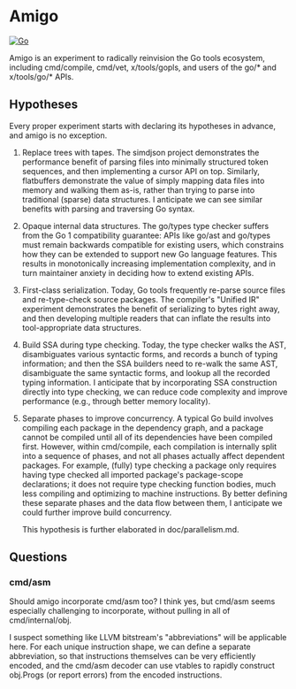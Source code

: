 # Amigo

[![Go](https://github.com/despiteallobjections/amigo/actions/workflows/go.yml/badge.svg)](https://github.com/despiteallobjections/amigo/actions/workflows/go.yml)

Amigo is an experiment to radically reinvision the Go tools ecosystem,
including cmd/compile, cmd/vet, x/tools/gopls, and users of the go/*
and x/tools/go/* APIs.

## Hypotheses

Every proper experiment starts with declaring its hypotheses in
advance, and amigo is no exception.

1. Replace trees with tapes. The simdjson project demonstrates the
   performance benefit of parsing files into minimally structured
   token sequences, and then implementing a cursor API on top.
   Similarly, flatbuffers demonstrate the value of simply mapping data
   files into memory and walking them as-is, rather than trying to
   parse into traditional (sparse) data structures. I anticipate we
   can see similar benefits with parsing and traversing Go syntax.

2. Opaque internal data structures. The go/types type checker suffers
   from the Go 1 compatibility guarantee: APIs like go/ast and
   go/types must remain backwards compatible for existing users, which
   constrains how they can be extended to support new Go language
   features. This results in monotonically increasing implementation
   complexity, and in turn maintainer anxiety in deciding how to
   extend existing APIs.

3. First-class serialization. Today, Go tools frequently re-parse
   source files and re-type-check source packages. The compiler's
   "Unified IR" experiment demonstrates the benefit of serializing to
   bytes right away, and then developing multiple readers that can
   inflate the results into tool-appropriate data structures.

4. Build SSA during type checking. Today, the type checker walks the
   AST, disambiguates various syntactic forms, and records a bunch of
   typing information; and then the SSA builders need to re-walk the
   same AST, disambiguate the same syntactic forms, and lookup all the
   recorded typing information. I anticipate that by incorporating SSA
   construction directly into type checking, we can reduce code
   complexity and improve performance (e.g., through better memory
   locality).

5. Separate phases to improve concurrency. A typical Go build involves
   compiling each package in the dependency graph, and a package
   cannot be compiled until all of its dependencies have been compiled
   first. However, within cmd/compile, each compilation is internally
   split into a sequence of phases, and not all phases actually affect
   dependent packages. For example, (fully) type checking a package
   only requires having type checked all imported package's
   package-scope declarations; it does not require type checking
   function bodies, much less compiling and optimizing to machine
   instructions. By better defining these separate phases and the data
   flow between them, I anticipate we could further improve build
   concurrency.

   This hypothesis is further elaborated in doc/parallelism.md.

## Questions

### cmd/asm

Should amigo incorporate cmd/asm too? I think yes, but cmd/asm
seems especially challenging to incorporate, without pulling in all of
cmd/internal/obj.

I suspect something like LLVM bitstream's "abbreviations" will be
applicable here. For each unique instruction shape, we can define a
separate abbreviation, so that instructions themselves can be very
efficiently encoded, and the cmd/asm decoder can use vtables to
rapidly construct obj.Progs (or report errors) from the encoded
instructions.
